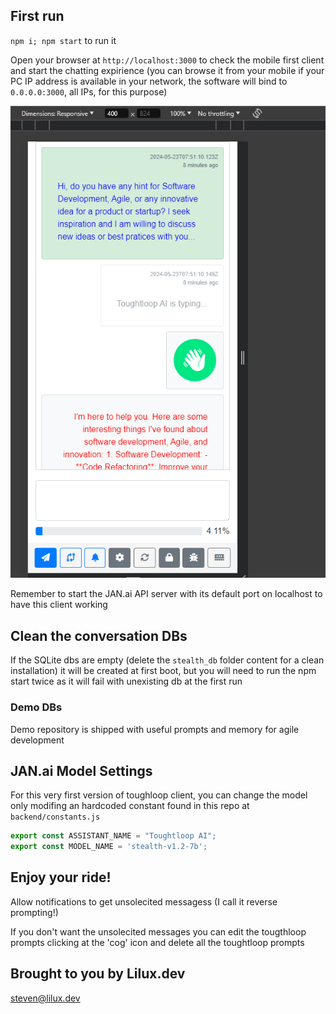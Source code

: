 ## First run

`npm i; npm start` to run it

Open your browser at `http://localhost:3000` to check the mobile first client and start the chatting expirience (you can browse it from your mobile if your PC IP address is available in your network, the software will bind to `0.0.0.0:3000`, all IPs, for this purpose) 

![Demo mobile](/shot.png)

Remember to start the JAN.ai API server with its default port on localhost to have this client working


## Clean the conversation DBs

If the SQLite dbs are empty (delete the `stealth_db` folder content for a clean installation) it will be created at first boot, but you will need to run the npm start twice as it will fail with unexisting db at the first run

### Demo DBs

Demo repository is shipped with useful prompts and memory for agile development

## JAN.ai Model Settings

For this very first version of toughloop client, you can change the model only modifing an hardcoded constant found in this repo at `backend/constants.js`

```js
export const ASSISTANT_NAME = "Toughtloop AI";
export const MODEL_NAME = 'stealth-v1.2-7b';
```

## Enjoy your ride!

Allow notifications to get unsolecited messagess (I call it reverse prompting!)

If you don't want the unsolecited messages you can edit the tougthloop prompts clicking at the 'cog' icon and delete all the toughtloop prompts


## Brought to you by Lilux.dev

steven@lilux.dev